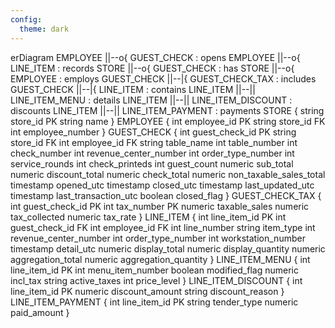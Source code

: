 ```yaml
---
config:
  theme: dark
---
```

erDiagram
    EMPLOYEE ||--o{ GUEST_CHECK : opens
    EMPLOYEE ||--o{ LINE_ITEM   : records
    STORE    ||--o{ GUEST_CHECK : has
    STORE    ||--o{ EMPLOYEE    : employs
    GUEST_CHECK ||--|{ GUEST_CHECK_TAX : includes
    GUEST_CHECK ||--|{ LINE_ITEM       : contains
    LINE_ITEM ||--|| LINE_ITEM_MENU     : details
    LINE_ITEM ||--|| LINE_ITEM_DISCOUNT : discounts
    LINE_ITEM ||--|| LINE_ITEM_PAYMENT  : payments
    STORE {
        string store_id PK
        string name
    }
    EMPLOYEE {
        int    employee_id PK
        string store_id FK
        int    employee_number
    }
    GUEST_CHECK {
        int       guest_check_id PK
        string    store_id FK
        int       employee_id FK
        string    table_name
        int       table_number
        int       check_number
        int       revenue_center_number
        int       order_type_number
        int       service_rounds
        int       check_printeds
        int       guest_count
        numeric   sub_total
        numeric   discount_total
        numeric   check_total
        numeric   non_taxable_sales_total
        timestamp opened_utc
        timestamp closed_utc
        timestamp last_updated_utc
        timestamp last_transaction_utc
        boolean   closed_flag
    }
    GUEST_CHECK_TAX {
        int     guest_check_id PK
        int     tax_number     PK
        numeric taxable_sales
        numeric tax_collected
        numeric tax_rate
    }
    LINE_ITEM {
        int       line_item_id PK
        int       guest_check_id FK
        int       employee_id FK
        int       line_number
        string    item_type
        int       revenue_center_number
        int       order_type_number
        int       workstation_number
        timestamp detail_utc
        numeric   display_total
        numeric   display_quantity
        numeric   aggregation_total
        numeric   aggregation_quantity
    }
    LINE_ITEM_MENU {
        int     line_item_id PK
        int     menu_item_number
        boolean modified_flag
        numeric incl_tax
        string  active_taxes
        int     price_level
    }
    LINE_ITEM_DISCOUNT {
        int     line_item_id PK
        numeric discount_amount
        string  discount_reason
    }
    LINE_ITEM_PAYMENT {
        int     line_item_id PK
        string  tender_type
        numeric paid_amount
    }
